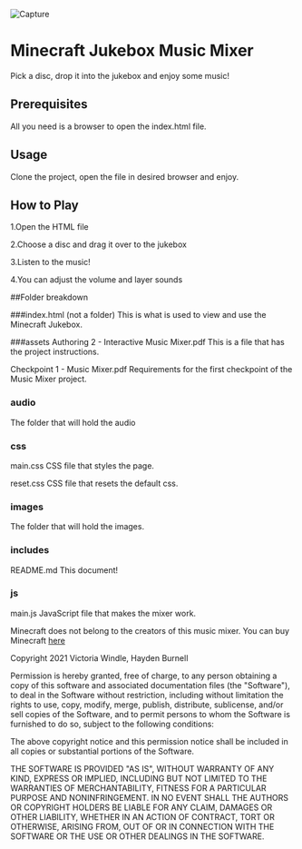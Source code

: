 ![Capture](https://user-images.githubusercontent.com/71723408/109402465-1b601f80-7924-11eb-9f2c-33f13f847dcf.PNG)

# Minecraft Jukebox Music Mixer

Pick a disc, drop it into the jukebox and enjoy some music!

## Prerequisites

All you need is a browser to open the index.html file. 

## Usage

Clone the project, open the file in desired browser and enjoy.

## How to Play

1.Open the HTML file

2.Choose a disc and drag it over to the jukebox

3.Listen to the music!

4.You can adjust the volume and layer sounds


##Folder breakdown

###index.html (not a folder)
This is what is used to view and use the Minecraft Jukebox.

###assets
Authoring 2 - Interactive Music Mixer.pdf
This is a file that has the project instructions.

Checkpoint 1 - Music Mixer.pdf
Requirements for the first checkpoint of the Music Mixer project.

### audio
The folder that will hold the audio

### css
main.css
CSS file that styles the page.

reset.css
CSS file that resets the default css.

### images
The folder that will hold the images.

### includes
README.md
This document!

### js
main.js
JavaScript file that makes the mixer work.

Minecraft does not belong to the creators of this music mixer.
You can buy Minecraft [here](https://www.minecraft.net/en-us/)


Copyright 2021 Victoria Windle, Hayden Burnell

Permission is hereby granted, free of charge, to any person obtaining a copy of this software and associated documentation files (the "Software"), to deal in the Software without restriction, including without limitation the rights to use, copy, modify, merge, publish, distribute, sublicense, and/or sell copies of the Software, and to permit persons to whom the Software is furnished to do so, subject to the following conditions:

The above copyright notice and this permission notice shall be included in all copies or substantial portions of the Software.

THE SOFTWARE IS PROVIDED "AS IS", WITHOUT WARRANTY OF ANY KIND, EXPRESS OR IMPLIED, INCLUDING BUT NOT LIMITED TO THE WARRANTIES OF MERCHANTABILITY, FITNESS FOR A PARTICULAR PURPOSE AND NONINFRINGEMENT. IN NO EVENT SHALL THE AUTHORS OR COPYRIGHT HOLDERS BE LIABLE FOR ANY CLAIM, DAMAGES OR OTHER LIABILITY, WHETHER IN AN ACTION OF CONTRACT, TORT OR OTHERWISE, ARISING FROM, OUT OF OR IN CONNECTION WITH THE SOFTWARE OR THE USE OR OTHER DEALINGS IN THE SOFTWARE.


